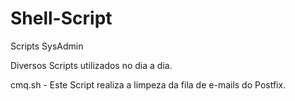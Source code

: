 # Shell-Script
Scripts SysAdmin

Diversos Scripts utilizados no dia a dia.

cmq.sh - Este Script realiza a limpeza da fila de e-mails do Postfix.
